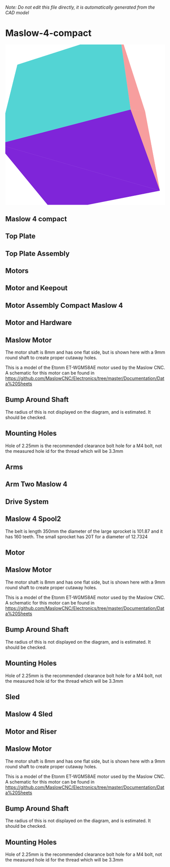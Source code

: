 ###### Note: Do not edit this file directly, it is automatically generated from the CAD model

# Maslow-4-compact

![](/project.svg)

## Maslow 4 compact


## Top Plate


## Top Plate Assembly


## Motors


## Motor and Keepout


## Motor Assembly Compact Maslow 4


## Motor and Hardware


## Maslow Motor


The motor shaft is 8mm and has one flat side, but is shown here with a 9mm round shaft to create proper cutaway holes.


This is a model of the Etonm ET-WGM58AE motor used by the Maslow CNC. A schematic for this motor can be found in https://github.com/MaslowCNC/Electronics/tree/master/Documentation/Data%20Sheets 


## Bump Around Shaft


The radius of this is not displayed on the diagram, and is estimated. It should be checked.


## Mounting Holes


Hole of 2.25mm is the recommended clearance bolt hole for a M4 bolt, not the measured hole id for the thread which will be 3.3mm 


## Arms


## Arm Two Maslow 4


## Drive System


## Maslow 4 Spool2


The belt is length 350mm the diameter of the large sprocket is 101.87 and it has 160 teeth. The small sprocket has 20T for a diameter of 12.7324


## Motor


## Maslow Motor


The motor shaft is 8mm and has one flat side, but is shown here with a 9mm round shaft to create proper cutaway holes.


This is a model of the Etonm ET-WGM58AE motor used by the Maslow CNC. A schematic for this motor can be found in https://github.com/MaslowCNC/Electronics/tree/master/Documentation/Data%20Sheets 


## Bump Around Shaft


The radius of this is not displayed on the diagram, and is estimated. It should be checked.


## Mounting Holes


Hole of 2.25mm is the recommended clearance bolt hole for a M4 bolt, not the measured hole id for the thread which will be 3.3mm 


## Sled


## Maslow 4 Sled


## Motor and Riser


## Maslow Motor


The motor shaft is 8mm and has one flat side, but is shown here with a 9mm round shaft to create proper cutaway holes.


This is a model of the Etonm ET-WGM58AE motor used by the Maslow CNC. A schematic for this motor can be found in https://github.com/MaslowCNC/Electronics/tree/master/Documentation/Data%20Sheets 


## Bump Around Shaft


The radius of this is not displayed on the diagram, and is estimated. It should be checked.


## Mounting Holes


Hole of 2.25mm is the recommended clearance bolt hole for a M4 bolt, not the measured hole id for the thread which will be 3.3mm 


